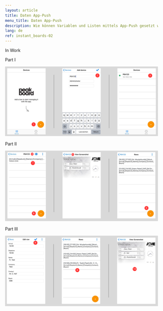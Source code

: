 ```yaml
---
layout: article
title: Daten App-Push
menu_title: Daten App-Push
description: Wie können Variablen und Listen mittels App-Push gesetzt werden.
lang: de
ref: instant_boards-02
---
```


In Work

Part I

![img0](\assets\images\instant_boards\app\img0.png)

Part II

![img1](\assets\images\instant_boards\app\img1.png)

Part III

![img2](\assets\images\instant_boards\app\img2.png)